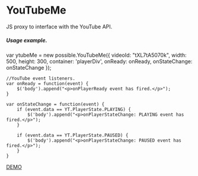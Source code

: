 YouTubeMe
=========

JS proxy to interface with the YouTube API.

<h5>Usage example.</h5>
	<div id="playerDiv"></div>
	var ytubeMe = new possible.YouTubeMe({
		videoId: "tXL7tA5070k",
		width: 500,
		height: 300,
		container: 'playerDiv',
		onReady: onReady,
		onStateChange: onStateChange
	});
	
    //YouTube event listeners.
    var onReady = function(event) {
        $('body').append("<p>onPlayerReady event has fired.</p>");
    }

    var onStateChange = function(event) {
        if (event.data == YT.PlayerState.PLAYING) {
            $('body').append("<p>onPlayerStateChange: PLAYING event has fired.</p>");
        }

        if (event.data == YT.PlayerState.PAUSED) {
            $('body').append("<p>onPlayerStateChange: PAUSED event has fired.</p>");
        }
    }

<a href="http://rcolepeterson.com/YouTubeMe/example/index.html" target="_blank">DEMO</a>
